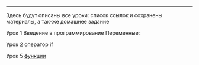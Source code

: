 ---

Здесь будут описаны все уроки:
список ссылок и сохранены материалы, а так-же домашнее задание

Урок 1
Введение в программирование
Переменные:

Урок 2
оператор if

Урок 5 [функции](lessons/function/LESSON.md)
